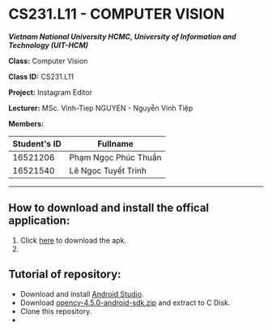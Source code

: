 # CS231.L11 - COMPUTER VISION

***Vietnam National University HCMC, University of Information and Technology (UIT-HCM)***

**Class:** Computer Vision

**Class ID:** CS231.L11

**Project:** Instagram Editor

**Lecturer:** MSc. Vinh-Tiep NGUYEN - Nguyễn Vinh Tiệp

**Members:**

|Student's ID|Fullname|
|--|--|
|16521206|Phạm Ngọc Phúc Thuần
|16521540|Lê Ngọc Tuyết Trinh

---
## How to download and install the offical application:

1. Click [here](InstagramEditor/app/build/outputs/apk/debug/InstagramEditor.apk) to download the apk.
2. 


## Tutorial of repository:

- Download and install [Android Studio](https://developer.android.com/studio?gclid=Cj0KCQiA6Or_BRC_ARIsAPzuer9JwXQX5P4ElhW_GObRQrRWMdK3OmIo5B3kqv9hiONQ9dMOWaPrKpEaAmvaEALw_wcB&gclsrc=aw.ds).
- Download [opencv-4.5.0-android-sdk.zip](https://github.com/opencv/opencv/archive/4.5.0.zip) and extract to C Disk.
- Clone this repository.
- 